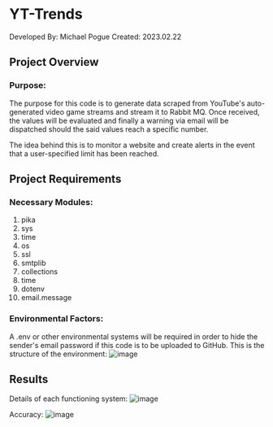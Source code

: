 # YT-Trends
Developed By: Michael Pogue
Created:      2023.02.22

## Project Overview
### Purpose:
The purpose for this code is to generate data scraped from YouTube's auto-generated video game streams and stream it to Rabbit MQ. Once received, the values will be evaluated and finally a warning via email will be dispatched should the said values reach a specific number.

The idea behind this is to monitor a website and create alerts in the event that a user-specified limit has been reached. 

## Project Requirements
### Necessary Modules:
1. pika
1. sys
1. time
1. os
1. ssl
1. smtplib
1. collections
1. time
1. dotenv 
1. email.message

### Environmental Factors:
A .env or other environmental systems will be required in order to hide the sender's email password if this code is to be uploaded to GitHub.
This is the structure of the environment: 
![image](https://user-images.githubusercontent.com/115908053/221733609-b4b0f2ff-3a5f-4ee3-ae6a-ea8b9a48253d.png)


## Results

Details of each functioning system:
![image](https://user-images.githubusercontent.com/115908053/221660845-5c4687e5-fe7a-4bce-8a63-9a3a3b13a67d.png)



Accuracy:
![image](https://user-images.githubusercontent.com/115908053/221660465-27ee8762-f6fa-47da-8336-c50053e2384e.png)

